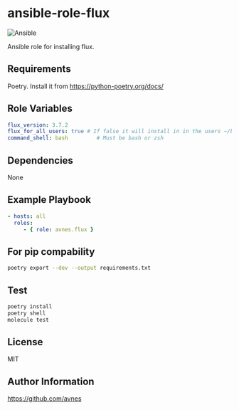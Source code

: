 # ansible-role-flux

![Ansible](https://github.com/avnes/ansible-role-flux/actions/workflows/ansible.yaml/badge.svg)

Ansible role for installing flux.

## Requirements

Poetry. Install it from <https://python-poetry.org/docs/>

## Role Variables

```yaml
flux_version: 3.7.2
flux_for_all_users: true # If false it will install in in the users ~/bin directory
command_shell: bash         # Must be bash or zsh
```

## Dependencies

None

## Example Playbook

```yaml
- hosts: all
  roles:
     - { role: avnes.flux }
```

## For pip compability

```bash
poetry export --dev --output requirements.txt
```

## Test

```bash
poetry install
poetry shell
molecule test
```

## License

MIT

## Author Information

<https://github.com/avnes>
